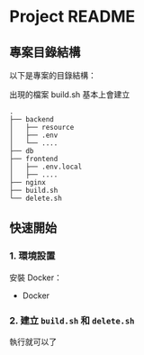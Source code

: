 # Project README

## 專案目錄結構

以下是專案的目錄結構：

出現的檔案 build.sh 基本上會建立

```plaintext
.
├── backend
│   ├── resource
│   ├── .env
│   └── ....
├── db
├── frontend
│   ├── .env.local
│   ├── ....
├── nginx
├── build.sh
└── delete.sh
```


## 快速開始

### 1. 環境設置

安裝 Docker：
- Docker


### 2. 建立 `build.sh` 和 `delete.sh`
執行就可以了


